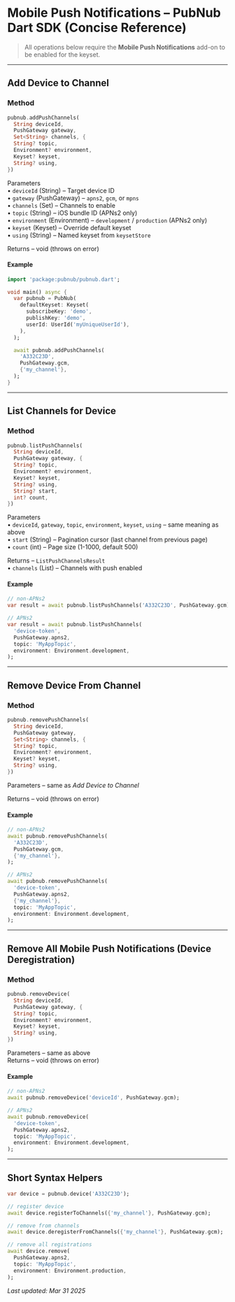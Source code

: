 # Mobile Push Notifications – PubNub Dart SDK (Concise Reference)

> All operations below require the **Mobile Push Notifications** add-on to be enabled for the keyset.

---

## Add Device to Channel

### Method
```dart
pubnub.addPushChannels(
  String deviceId,
  PushGateway gateway,
  Set<String> channels, {
  String? topic,
  Environment? environment,
  Keyset? keyset,
  String? using,
})
```

Parameters  
• `deviceId` (String) – Target device ID  
• `gateway` (PushGateway) – `apns2`, `gcm`, or `mpns`  
• `channels` (Set<String>) – Channels to enable  
• `topic` (String) – iOS bundle ID (APNs2 only)  
• `environment` (Environment) – `development` / `production` (APNs2 only)  
• `keyset` (Keyset) – Override default keyset  
• `using` (String) – Named keyset from `keysetStore`

Returns – void (throws on error)

#### Example
```dart
import 'package:pubnub/pubnub.dart';

void main() async {
  var pubnub = PubNub(
    defaultKeyset: Keyset(
      subscribeKey: 'demo',
      publishKey: 'demo',
      userId: UserId('myUniqueUserId'),
    ),
  );

  await pubnub.addPushChannels(
    'A332C23D',
    PushGateway.gcm,
    {'my_channel'},
  );
}
```

---

## List Channels for Device

### Method
```dart
pubnub.listPushChannels(
  String deviceId,
  PushGateway gateway, {
  String? topic,
  Environment? environment,
  Keyset? keyset,
  String? using,
  String? start,
  int? count,
})
```

Parameters  
• `deviceId`, `gateway`, `topic`, `environment`, `keyset`, `using` – same meaning as above  
• `start` (String) – Pagination cursor (last channel from previous page)  
• `count` (int) – Page size (1-1000, default 500)

Returns – `ListPushChannelsResult`  
• `channels` (List<String>) – Channels with push enabled

#### Example
```dart
// non-APNs2
var result = await pubnub.listPushChannels('A332C23D', PushGateway.gcm);

// APNs2
var result = await pubnub.listPushChannels(
  'device-token',
  PushGateway.apns2,
  topic: 'MyAppTopic',
  environment: Environment.development,
);
```

---

## Remove Device From Channel

### Method
```dart
pubnub.removePushChannels(
  String deviceId,
  PushGateway gateway,
  Set<String> channels, {
  String? topic,
  Environment? environment,
  Keyset? keyset,
  String? using,
})
```

Parameters – same as *Add Device to Channel*

Returns – void (throws on error)

#### Example
```dart
// non-APNs2
await pubnub.removePushChannels(
  'A332C23D',
  PushGateway.gcm,
  {'my_channel'},
);

// APNs2
await pubnub.removePushChannels(
  'device-token',
  PushGateway.apns2,
  {'my_channel'},
  topic: 'MyAppTopic',
  environment: Environment.development,
);
```

---

## Remove All Mobile Push Notifications (Device Deregistration)

### Method
```dart
pubnub.removeDevice(
  String deviceId,
  PushGateway gateway, {
  String? topic,
  Environment? environment,
  Keyset? keyset,
  String? using,
})
```

Parameters – same as above  
Returns – void (throws on error)

#### Example
```dart
// non-APNs2
await pubnub.removeDevice('deviceId', PushGateway.gcm);

// APNs2
await pubnub.removeDevice(
  'device-token',
  PushGateway.apns2,
  topic: 'MyAppTopic',
  environment: Environment.development,
);
```

---

## Short Syntax Helpers
```dart
var device = pubnub.device('A332C23D');

// register device
await device.registerToChannels({'my_channel'}, PushGateway.gcm);

// remove from channels
await device.deregisterFromChannels({'my_channel'}, PushGateway.gcm);

// remove all registrations
await device.remove(
  PushGateway.apns2,
  topic: 'MyAppTopic',
  environment: Environment.production,
);
```

_Last updated: Mar 31 2025_